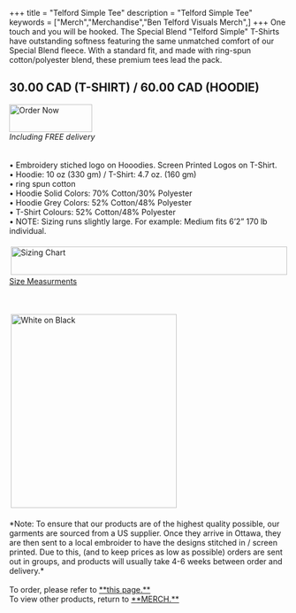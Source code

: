 +++
title = "Telford Simple Tee"
description = "Telford Simple Tee"
keywords = ["Merch","Merchandise","Ben Telford Visuals Merch",]
+++
One touch and you will be hooked. The Special Blend "Telford Simple" T-Shirts have outstanding softness featuring the same unmatched comfort of our Special Blend fleece. With a standard fit, and made with ring-spun cotton/polyester blend, these premium tees lead the pack.
<br>
## 30.00 CAD (T-SHIRT) / 60.00 CAD (HOODIE)
<a href="https://benjamintelford.com/order"><img src= "https://benjamintelford.com/img/merch/checkout.png" style="width:150px; height:50px; padding:0px"  title="Order Now" alt="Order Now"></a>
<br>
*Including FREE delivery*
<br>
<br>
<br>
• Embroidery stiched logo on Hooodies. Screen Printed Logos on T-Shirt.
<br>
• Hoodie: 10 oz (330 gm) / T-Shirt: 4.7 oz. (160 gm)
<br>
• ring spun cotton
<br>
• Hoodie Solid Colors: 70% Cotton/30% Polyester
<br>
• Hoodie Grey Colors: 52% Cotton/48% Polyester
<br>
• T-Shirt Colours: 52% Cotton/48% Polyester
<br>
• NOTE: Sizing runs slightly large. For example: Medium fits 6’2” 170 lb individual.
<br>
<br>
<a href="https://benjamintelford.com/img/merch/sizingchart.jpg"><img src= "https://benjamintelford.com/img/merch/sizingchart.jpg" style="width:500px; height:51px; padding:3px"  title="Sizing Chart" alt="Sizing Chart"></a>
<br>
<a href="https://benjamintelford.com/img/merch/sizingdiagram.jpg">Size Measurments</a>
<br>

<br>
<br>
<a href="https://benjamintelford.com/img/merch/TELFORD SIMPLE - TEE/TSTW0B.jpg"><img src= "https://benjamintelford.com/img/merch/TELFORD SIMPLE - TEE/TSTW0B.jpg" style="width:300px; height:350px; padding:3px"  title="White on Black" alt="White on Black"></a>
<br>
<br>
*Note: To ensure that our products are of the highest quality possible, our garments are sourced from a US supplier. Once they arrive in Ottawa, they are then sent to a local embroider to have the designs stitched in / screen printed. Due to this, (and to keep prices as low as possible) orders are sent out in groups, and products will usually take 4-6 weeks between order and delivery.*
<br>
<br>
To order, please refer to <a href="https://benjamintelford.com/order">**this page.**</a>
<br>
To view other products, return to <a href="https://benjamintelford.com/merch">**MERCH.**</a>
<br>
<br>